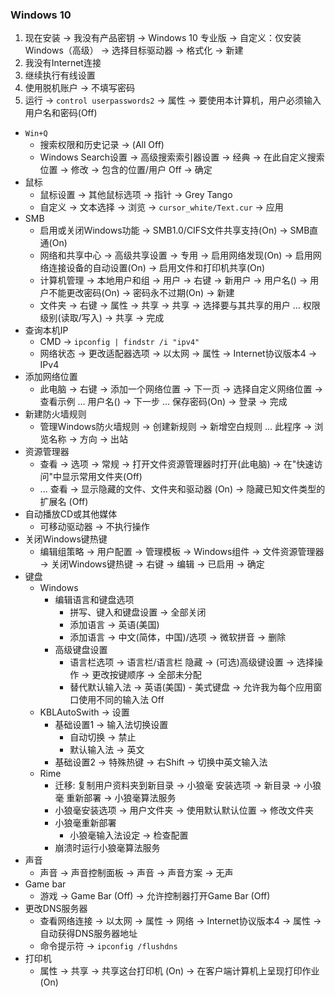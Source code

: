 ### Windows 10

1. 现在安装 → 我没有产品密钥 → Windows 10 专业版 → 自定义：仅安装Windows（高级） → 选择目标驱动器 → 格式化 → 新建
2. 我没有Internet连接
3. 继续执行有线设置
4. 使用脱机账户 → 不填写密码
5. 运行 → `control userpasswords2` → 属性 → 要使用本计算机，用户必须输入用户名和密码(Off)

- `Win+Q`
  - 搜索权限和历史记录 → (All Off)
  - Windows Search设置 → 高级搜索索引器设置 → 经典 → 在此自定义搜索位置 → 修改 → 包含的位置/用户 Off → 确定
- 鼠标
  - 鼠标设置 → 其他鼠标选项 → 指针 → Grey Tango
  - 自定义 → 文本选择 → 浏览 → `cursor_white/Text.cur` → 应用
- SMB
  - 启用或关闭Windows功能 → SMB1.0/CIFS文件共享支持(On) → SMB直通(On)
  - 网络和共享中心 → 高级共享设置 → 专用 → 启用网络发现(On) → 启用网络连接设备的自动设置(On) → 启用文件和打印机共享(On)
  - 计算机管理 → 本地用户和组 → 用户 → 右键 → 新用户 → 用户名() → 用户不能更改密码(On) → 密码永不过期(On) → 新建
  - 文件夹 → 右键 → 属性 → 共享 → 共享 → 选择要与其共享的用户 ... 权限级别(读取/写入) → 共享 → 完成
- 查询本机IP
  - CMD → `ipconfig | findstr /i "ipv4"`
  - 网络状态 → 更改适配器选项 → 以太网 → 属性 → Internet协议版本4 → IPv4
- 添加网络位置
  - 此电脑 → 右键 → 添加一个网络位置 → 下一页 → 选择自定义网络位置 → 查看示例 ... 用户名() → 下一步 ... 保存密码(On) → 登录 → 完成
- 新建防火墙规则
  - 管理Windows防火墙规则 → 创建新规则 → 新增空白规则 ... 此程序 → 浏览名称 → 方向 → 出站
- 资源管理器
  - 查看 → 选项 → 常规 → 打开文件资源管理器时打开(此电脑) → 在"快速访问"中显示常用文件夹(Off)
  - ... 查看 → 显示隐藏的文件、文件夹和驱动器 (On) → 隐藏已知文件类型的扩展名 (Off)
- 自动播放CD或其他媒体
  - 可移动驱动器 → 不执行操作
- 关闭Windows键热键
  - 编辑组策略 → 用户配置 → 管理模板 → Windows组件 → 文件资源管理器 → 关闭Windows键热键 → 右键 → 编辑 → 已启用 → 确定
- 键盘
  - Windows
    - 编辑语言和键盘选项
      - 拼写、键入和键盘设置 → 全部关闭
      - 添加语言 → 英语(美国)
      - 添加语言 → 中文(简体，中国)/选项 → 微软拼音 → 删除
    - 高级键盘设置
      - 语言栏选项 → 语言栏/语言栏 隐藏 → (可选)高级键设置 → 选择操作 → 更改按键顺序 → 全部未分配
      - 替代默认输入法 → 英语(美国) - 美式键盘 → 允许我为每个应用窗口使用不同的输入法 Off
  - KBLAutoSwith → 设置
    - 基础设置1 → 输入法切换设置
      - 自动切换 → 禁止
      - 默认输入法 → 英文
    - 基础设置2 → 特殊热键 → 右Shift → 切换中英文输入法
  - Rime
    - 迁移: 复制用户资料夹到新目录 → 小狼毫 安装选项 → 新目录 → 小狼毫 重新部署 → 小狼毫算法服务
    - 小狼毫安装选项 → 用户文件夹 → 使用默认默认位置 → 修改文件夹
    - 小狼毫重新部署
      - 小狼毫输入法设定 → 检查配置
    - 崩溃时运行小狼毫算法服务
- 声音
  - 声音 → 声音控制面板 → 声音 → 声音方案 → 无声
- Game bar
  - 游戏 → Game Bar (Off) → 允许控制器打开Game Bar (Off)
- 更改DNS服务器
  - 查看网络连接 → 以太网 → 属性 → 网络 → Internet协议版本4 → 属性 → 自动获得DNS服务器地址
  - 命令提示符 → `ipconfig /flushdns`
- 打印机
  - 属性 → 共享 → 共享这台打印机 (On) → 在客户端计算机上呈现打印作业 (On)